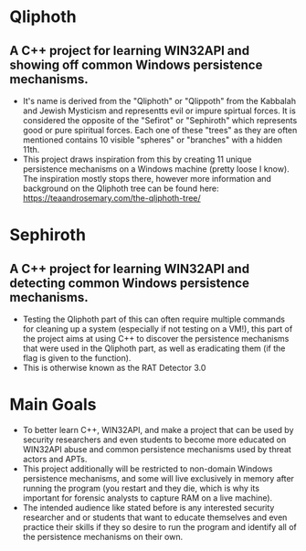 # Qliphoth

## A C++ project for learning WIN32API and showing off common Windows persistence mechanisms.
* It's name is derived from the "Qliphoth" or "Qlippoth" from the Kabbalah and Jewish Mysticism and representts evil or impure spirtual forces. It is considered the opposite of the "Sefirot" or "Sephiroth" which represents good or pure spiritual forces. Each one of these "trees" as they are often mentioned contains 10 visible "spheres" or "branches" with a hidden 11th.
* This project draws inspiration from this by creating 11 unique persistence mechanisms on a Windows machine (pretty loose I know). The inspiration mostly stops there, however more information and background on the Qliphoth tree can be found here: https://teaandrosemary.com/the-qliphoth-tree/

# Sephiroth

## A C++ project for learning WIN32API and detecting common Windows persistence mechanisms.
* Testing the Qliphoth part of this can often require multiple commands for cleaning up a system (especially if not testing on a VM!), this part of the project aims at using C++ to discover the persistence mechanisms that were used in the Qliphoth part, as well as eradicating them (if the flag is given to the function).
* This is otherwise known as the RAT Detector 3.0

# Main Goals
* To better learn C++, WIN32API, and make a project that can be used by security researchers and even students to become more educated on WIN32API abuse and common persistence mechanisms used by threat actors and APTs.
* This project additionally will be restricted to non-domain Windows persistence mechanisms, and some will live exclusively in memory after running the program (you restart and they die, which is why its important for forensic analysts to capture RAM on a live machine).
* The intended audience like stated before is any interested security researcher and or students that want to educate themselves and even practice their skills if they so desire to run the program and identify all of the persistence mechanisms on their own.
